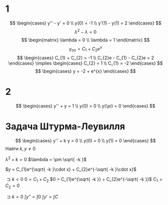 # 1
$$
\begin{cases}
y'' - y' = 0 \\
y(0) = -1 \\
y'(1) - y(1) = 2
\end{cases}
$$
$$
\lambda^{2} - \lambda = 0
$$
$$
\begin{matrix}
\lambda = 0 \\
\lambda = 1
\end{matrix}
$$
$$
y_{oo} = C_{1} + C_{2}e^{x}
$$
$$
\begin{cases}
C_{1} + C_{2} = -1 \\
C_{2}e - C_{1} - C_{2}e = 2
\end{cases} \implies \begin{cases}
C_{2} = 1 \\
C_{1} = -2
\end{cases}
$$$$
\begin{cases}
y = -2 + e^{x}
\end{cases}
$$
# 2
$$
\begin{cases}
y'' + y = 1 \\
y(0) = 0 \\
y(\pi) = 0
\end{cases}
$$
# Задача Штурма-Леувилля
$$
\begin{cases}
y'' + k y = 0 \\
y(0) = 0 \\
y(1) = 0
\end{cases}
$$
Найти $k, y \neq 0$

$\lambda^{2} + k = 0$
$\lambda = \pm \sqrt{ -k }$

$y = C_{1}e^{\sqrt{ -k }\cdot x} + C_{2}e^{-\sqrt{ -k }\cdot x}$

$\sqsupset k < 0$
$0 = C_{1} + C_{2}$
$0 = C_{1}e^{\sqrt{ -k }} + C_{2}e^{-\sqrt{ -k }}$
$C_{1} = C_{2} = 0$

$\sqsupset k = 0$
$\int y'' = \int 0$
$\int y' = \int C$